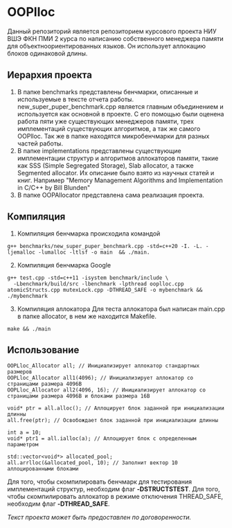 # OOPlloc
Данный репозиторий является репозиторием курсового проекта НИУ ВШЭ ФКН ПМИ 2 курса по написанию собственного менеджера памяти для объектноориентированных языков. Он использует аллокацию блоков одинаковой длины.

## Иерархия проекта
1. В папке benchmarks представлены бенчмарки, описанные и используемые в тексте отчета работы. new_super_puper_benchmark.cpp является главным объединением и используется как основной в проекте. С его помощью были оценена работа пяти уже существующих менеджеров памяти, трех имплементаций существующих алгоритмов, а так же самого OOPlloc. Так же в папке находятся микробенчмарки для разных частей работы.
2. В папке implementations представлены существующие имплементации структур и алгоритмов аллокаторов памяти, такие как SSS (Simple Segregated Storage), Slab allocator, а также Segmented allocator. Их описание было взято из научных статей и книг. Например "Memory Management Algorithms and Implementation in C/C++ by Bill Blunden"
3. В папке OOPAllocator представлена сама реализация проекта.

## Компиляция
1. Компиляция бенчмарка происходила командой

```
g++ benchmarks/new_super_puper_benchmark.cpp -std=c++20 -I. -L. -ljemalloc -lumalloc -ltlsf -o main  && ./main.
```

2. Компиляция бенчмарка Google

```
g++ test.cpp -std=c++11 -isystem benchmark/include \
  -Lbenchmark/build/src -lbenchmark -lpthread ooplloc.cpp atomicStructs.cpp mutexLock.cpp -DTHREAD_SAFE -o mybenchmark && ./mybenchmark
```

3. Компиляция аллокатора
Для теста аллокатора был написан main.cpp в папке allocator, в нем же находится Makefile.

```
make && ./main
```

## Использование
```
OOPLloc_Allocator all; // Инициализирует аллокатор стандартных размеров
OOPLloc_Allocator all1(4096); // Инициализирует аллокатор со страницами размера 4096B
OOPLloc_Allocator all2(4096, 16); // Инициализирует аллокатор со страницами размера 4096B и блоками размера 16B

void* ptr = all.alloc(); // Аллоцирует блок заданной при инициализации длинны
all.free(ptr); // Освобождает блок заданной при инициализации длинны

int a = 10;
void* ptr1 = all.ialloc(a); // Аллоцирует блок с определенным параметром

std::vector<void*> allocated_pool;
all.arrlloc(&allocated_pool, 10); // Заполнит вектор 10 аллоцированными блоками
```

Для того, чтобы скомпилировать бенчмарк для тестирования имплементаций структур, необходим флаг **-DSTRUCTSTEST**.
Для того, чтобы скомпилировать аллокатор в режиме отключения THREAD_SAFE, необходим флаг **-DTHREAD_SAFE**.

*Текст проекта может быть предоставлен по договоренности.*
